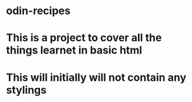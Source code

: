# odin-recipes

# This is a project to cover all the things learnet in basic html
# This will initially will not contain any stylings